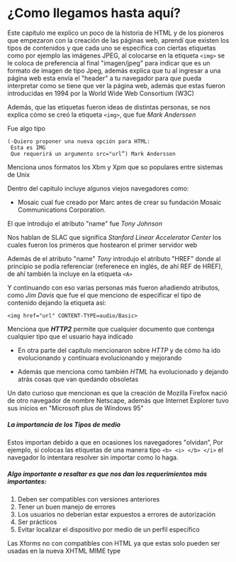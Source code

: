 # ¿Como llegamos hasta aquí?

Este capítulo me explico un poco de la historia de HTML y de los pioneros que empezaron con la creación de las páginas web, aprendí que existen los tipos de contenidos y que cada uno se especifica con ciertas etiquetas como por ejemplo las imágenes JPEG, al colocarse en la etiqueta 
`<img>` se le coloca de preferencia al final "imagen/jpeg" para indicar que es un formato de imagen de tipo Jpeg, además explica que tu al ingresar a una página web esta envía el "header" a tu navegador para que pueda interpretar como se tiene que ver la página web, además que estas fueron introducidas en 1994 por la World Wide Web Consortium (W3C)


Además, que las etiquetas fueron ideas de distintas personas, se nos explica cómo se creó la etiqueta `<img>`, que fue *Mark Anderssen* 


Fue algo tipo

    (-Quiero proponer una nueva opción para HTML:
     Esta es IMG
     Que requerirá un argumento src="url”) Mark Anderssen

Menciona unos formatos los Xbm y Xpm que so populares entre sistemas de Unix

Dentro del capítulo incluye algunos viejos navegadores como:
* Mosaic cual fue creado por Marc antes de crear su fundación Mosaic Communications Corporation.



El que introdujo el atributo "name" fue *Tony Johnson*

Nos hablan de SLAC que significa *Stanford Linear Accelerator Center* los cuales fueron los primeros que hostearon el primer servidor web 

Además de el atributo "name" *Tony* introdujo el atributo "HREF" donde al principio se podía referenciar (referenece en inglés, de ahí REF de HREF), de ahí también la incluye en la etiqueta `<A>`
   
   
 Y continuando con eso varias personas más fueron añadiendo atributos, como *Jim Davis* que fue el que menciono de especificar el tipo de contenido dejando la etiqueta así:
 
 `<img href="url" CONTENT-TYPE=audio/Basic>`
 
Menciona que ***HTTP2***
permite que cualquier documento que contenga cualquier tipo que el usuario haya indicado

* En otra parte del capítulo mencionaron sobre *HTTP* y de cómo ha ido evolucionando y continuara evolucionando y mejorando

* Además que menciona como también *HTML* ha evolucionado y dejando atrás cosas que van quedando obsoletas 

Un dato curioso que mencionan es que la creación de Mozilla Firefox nació de otro navegador de nombre Netscape, además que Internet Explorer tuvo sus inicios en "Microsoft plus de Windows 95"


##### La importancia de los Tipos de medio
Estos importan debido a que en ocasiones los navegadores "olvidan”, Por ejemplo, si colocas las etiquetas de una manera tipo `<b> <i> </b> </i>` el navegador lo intentara resolver sin importar como lo haga.

##### Algo importante a resaltar es que nos dan los requerimientos más importantes:

1. Deben ser compatibles con versiones anteriores
1. Tener un buen manejo de errores
1. Los usuarios no deberían estar expuestos a errores de autorización
1. Ser prácticos
1. Evitar localizar el dispositivo por medio de un perfil especifico


Las Xforms no con compatibles con HTML ya que estas solo pueden ser usadas en la nueva XHTML MIME type 


